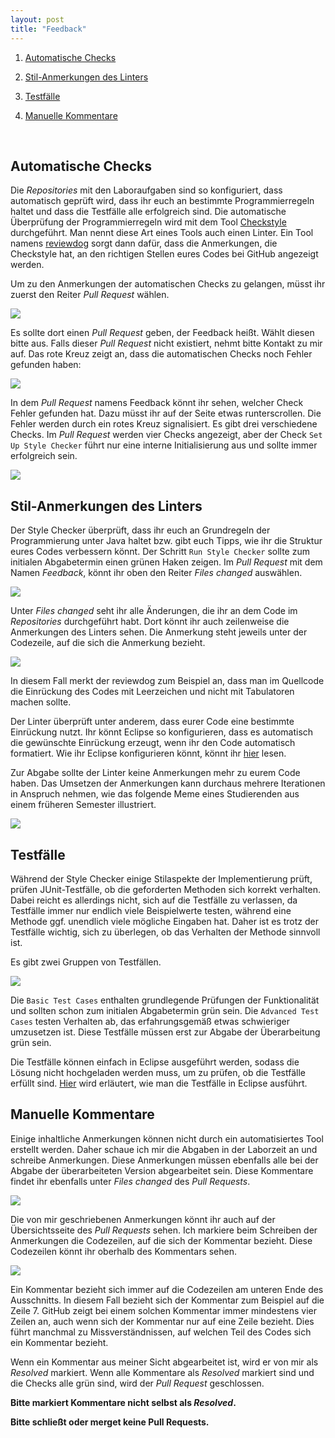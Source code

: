 ```yaml
---
layout: post
title: "Feedback"
---
```


1. [Automatische Checks](#automatische-checks)

2. [Stil-Anmerkungen des Linters](#stil-anmerkungen-des-linters)

3. [Testfälle](#testfälle)

4. [Manuelle Kommentare](#manuelle-kommentare)

<br/>

## Automatische Checks

Die _Repositories_ mit den Laboraufgaben sind so konfiguriert, dass automatisch geprüft wird, dass ihr euch an bestimmte Programmierregeln haltet und dass die Testfälle alle erfolgreich sind.
Die automatische Überprüfung der Programmierregeln wird mit dem Tool [Checkstyle](https://checkstyle.sourceforge.io) durchgeführt.
Man nennt diese Art eines Tools auch einen Linter.
Ein Tool namens [reviewdog](https://github.com/reviewdog/reviewdog) sorgt dann dafür, dass die Anmerkungen, die Checkstyle hat, an den richtigen Stellen eures Codes bei GitHub angezeigt werden.

Um zu den Anmerkungen der automatischen Checks zu gelangen, müsst ihr zuerst den Reiter _Pull Request_ wählen.

![](images/feedback/step1.jpg)

Es sollte dort einen _Pull Request_ geben, der Feedback heißt.
Wählt diesen bitte aus.
Falls dieser _Pull Request_ nicht existiert, nehmt bitte Kontakt zu mir auf.
Das rote Kreuz zeigt an, dass die automatischen Checks noch Fehler gefunden haben:

![](images/feedback/step2.jpg)

In dem _Pull Request_ namens Feedback könnt ihr sehen, welcher Check Fehler gefunden hat.
Dazu müsst ihr auf der Seite etwas runterscrollen.
Die Fehler werden durch ein rotes Kreuz signalisiert.
Es gibt drei verschiedene Checks.
Im _Pull Request_ werden vier Checks angezeigt, aber der Check `Set Up Style Checker` führt nur eine interne Initialisierung aus und sollte immer erfolgreich sein.

![](images/feedback/step3.jpg)


## Stil-Anmerkungen des Linters

Der Style Checker überprüft, dass ihr euch an Grundregeln der Programmierung unter Java haltet bzw. gibt euch Tipps, wie ihr die Struktur eures Codes verbessern könnt.
Der Schritt `Run Style Checker` sollte zum initialen Abgabetermin einen grünen Haken zeigen.
Im _Pull Request_ mit dem Namen _Feedback_, könnt ihr oben den Reiter _Files changed_ auswählen.

![](images/feedback/step4.jpg)

Unter _Files changed_ seht ihr alle Änderungen, die ihr an dem Code im _Repositories_ durchgeführt habt.
Dort könnt ihr auch zeilenweise die Anmerkungen des Linters sehen.
Die Anmerkung steht jeweils unter der Codezeile, auf die sich die Anmerkung bezieht.

![](images/feedback/step5.jpg)

In diesem Fall merkt der reviewdog zum Beispiel an, dass man im Quellcode die Einrückung des Codes mit Leerzeichen und nicht mit Tabulatoren machen sollte.

Der Linter überprüft unter anderem, dass eurer Code eine bestimmte Einrückung nutzt.
Ihr könnt Eclipse so konfigurieren, dass es automatisch die gewünschte Einrückung erzeugt, wenn ihr den Code automatisch formatiert.
Wie ihr Eclipse konfigurieren könnt, könnt ihr [hier](https://hs-flensburg-algo.github.io/tutorials/eclipse.html#einstellungen) lesen.

Zur Abgabe sollte der Linter keine Anmerkungen mehr zu eurem Code haben.
Das Umsetzen der Anmerkungen kann durchaus mehrere Iterationen in Anspruch nehmen, wie das folgende Meme eines Studierenden aus einem früheren Semester illustriert.

![](images/feedback/meme.jpg)


## Testfälle

Während der Style Checker einige Stilaspekte der Implementierung prüft, prüfen JUnit-Testfälle, ob die geforderten Methoden sich korrekt verhalten.
Dabei reicht es allerdings nicht, sich auf die Testfälle zu verlassen, da Testfälle immer nur endlich viele Beispielwerte testen, während eine Methode ggf. unendlich viele mögliche Eingaben hat.
Daher ist es trotz der Testfälle wichtig, sich zu überlegen, ob das Verhalten der Methode sinnvoll ist.

Es gibt zwei Gruppen von Testfällen.

![](images/feedback/test-case-results.jpg)

Die `Basic Test Cases` enthalten grundlegende Prüfungen der Funktionalität und sollten schon zum initialen Abgabetermin grün sein.
Die `Advanced Test Cases` testen Verhalten ab, das erfahrungsgemäß etwas schwieriger umzusetzen ist.
Diese Testfälle müssen erst zur Abgabe der Überarbeitung grün sein.

Die Testfälle können einfach in Eclipse ausgeführt werden, sodass die Lösung nicht hochgeladen werden muss, um zu prüfen, ob die Testfälle erfüllt sind.
[Hier](https://hs-flensburg-algo.github.io/tutorials/eclipse.html#ausführen-von-junit-testfällen) wird erläutert, wie man die Testfälle in Eclipse ausführt.


## Manuelle Kommentare

Einige inhaltliche Anmerkungen können nicht durch ein automatisiertes Tool erstellt werden.
Daher schaue ich mir die Abgaben in der Laborzeit an und schreibe Anmerkungen.
Diese Anmerkungen müssen ebenfalls alle bei der Abgabe der überarbeiteten Version abgearbeitet sein.
Diese Kommentare findet ihr ebenfalls unter _Files changed_ des _Pull Requests_.

![](images/feedback/manual-comment.jpg)

Die von mir geschriebenen Anmerkungen könnt ihr auch auf der Übersichtsseite des _Pull Requests_ sehen.
Ich markiere beim Schreiben der Anmerkungen die Codezeilen, auf die sich der Kommentar bezieht.
Diese Codezeilen könnt ihr oberhalb des Kommentars sehen.

![](images/feedback/manual-comment-overview.jpg)

Ein Kommentar bezieht sich immer auf die Codezeilen am unteren Ende des Ausschnitts.
In diesem Fall bezieht sich der Kommentar zum Beispiel auf die Zeile 7.
GitHub zeigt bei einem solchen Kommentar immer mindestens vier Zeilen an, auch wenn sich der Kommentar nur auf eine Zeile bezieht.
Dies führt manchmal zu Missverständnissen, auf welchen Teil des Codes sich ein Kommentar bezieht.

Wenn ein Kommentar aus meiner Sicht abgearbeitet ist, wird er von mir als _Resolved_ markiert.
Wenn alle Kommentare als _Resolved_ markiert sind und die Checks alle grün sind, wird der _Pull Request_ geschlossen.

**Bitte markiert Kommentare nicht selbst als _Resolved_.**

**Bitte schließt oder merget keine Pull Requests.**
